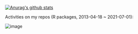 

[![Anurag's github stats](https://github-readme-stats.vercel.app/api?username=jokergoo&theme=radical&show_icons=true)](https://github.com/anuraghazra/github-readme-stats)

Activities on my repos (R packages, 2013-04-18 ~ 2021-07-01):

![image](https://user-images.githubusercontent.com/449218/124279946-5da2a300-db48-11eb-822f-9e0479603890.png)
